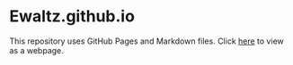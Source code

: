 # Ewaltz.github.io

This repository uses GitHub Pages and Markdown files. Click [here](https://Ewaltz.github.io/) to view as a webpage.
